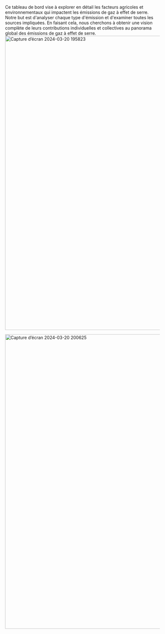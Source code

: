 Ce tableau de bord vise à explorer en détail les facteurs agricoles et environnementaux qui impactent les émissions de gaz à effet de serre. Notre but est d'analyser chaque type d'émission et d'examiner toutes les sources impliquées. En faisant cela, nous cherchons à obtenir une vision complète de leurs contributions individuelles et collectives au panorama global des émissions de gaz à effet de serre.
<img width="957" alt="Capture d’écran 2024-03-20 195823" src="https://github.com/Ayoub-Briguiche/Dash_plotly/assets/159647559/1d46426a-9949-44d0-86d4-c70a692443e3">

<img width="958" alt="Capture d’écran 2024-03-20 200625" src="https://github.com/Ayoub-Briguiche/Dash_plotly/assets/159647559/9c5d4bb3-d08e-41ba-a479-771b09eeee00">
